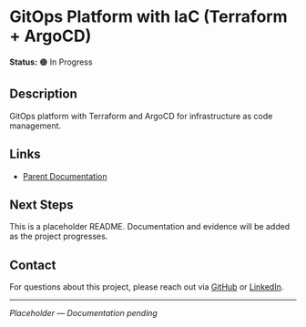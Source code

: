 # GitOps Platform with IaC (Terraform + ArgoCD)

**Status:** 🟠 In Progress

## Description

GitOps platform with Terraform and ArgoCD for infrastructure as code management.

## Links

- [Parent Documentation](../../../README.md)

## Next Steps

This is a placeholder README. Documentation and evidence will be added as the project progresses.

## Contact

For questions about this project, please reach out via [GitHub](https://github.com/sams-jackson) or [LinkedIn](https://www.linkedin.com/in/sams-jackson).

---
*Placeholder — Documentation pending*
